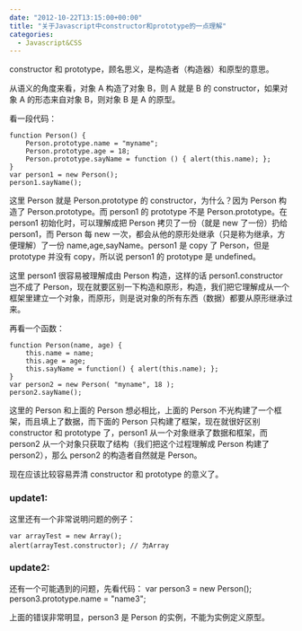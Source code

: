 ```yaml
---
date: "2012-10-22T13:15:00+00:00"
title: "关于Javascript中constructor和prototype的一点理解"
categories:
  - Javascript&CSS
---
```


constructor 和 prototype，顾名思义，是构造者（构造器）和原型的意思。

从语义的角度来看，对象 A 构造了对象 B，则 A 就是 B 的 constructor，如果对象 A 的形态来自对象 B，则对象 B 是 A 的原型。

看一段代码：

    function Person() {
        Person.prototype.name = "myname";
        Person.prototype.age = 18;
        Person.prototype.sayName = function () { alert(this.name); };
    }
    var person1 = new Person();
    person1.sayName();

这里 Person 就是 Person.prototype 的 constructor，为什么？因为 Person 构造了 Person.prototype。而 person1 的 prototype 不是 Person.prototype。在 person1 初始化时，可以理解成把 Person 拷贝了一份（就是 new 了一份）扔给 person1，而 Person 每 new 一次，都会从他的原形处继承（只是称为继承，方便理解）了一份 name,age,sayName。person1 是 copy 了 Person，但是 prototype 并没有 copy，所以说 person1 的 prototype 是 undefined。

这里 person1 很容易被理解成由 Person 构造，这样的话 person1.constructor 岂不成了 Person，现在就要区别一下构造和原形，构造，我们把它理解成从一个框架里建立一个对象，而原形，则是说对象的所有东西（数据）都要从原形继承过来。

再看一个函数：

    function Person(name, age) {
        this.name = name;
        this.age = age;
        this.sayName = function() { alert(this.name); };
    }
    var person2 = new Person( "myname", 18 );
    person2.sayName();

这里的 Person 和上面的 Person 想必相比，上面的 Person 不光构建了一个框架，而且填上了数据，而下面的 Person 只构建了框架，现在就很好区别 constructor 和 prototype 了，person1 从一个对象继承了数据和框架，而 person2 从一个对象只获取了结构（我们把这个过程理解成 Person 构建了 person2），那么 person2 的构造者自然就是 Person。

现在应该比较容易弄清 constructor 和 prototype 的意义了。

### update1:

这里还有一个非常说明问题的例子：

    var arrayTest = new Array();
    alert(arrayTest.constructor); // 为Array

### update2:

还有一个可能遇到的问题，先看代码：
var person3 = new Person();
person3.prototype.name = "name3";

上面的错误非常明显，person3 是 Person 的实例，不能为实例定义原型。
